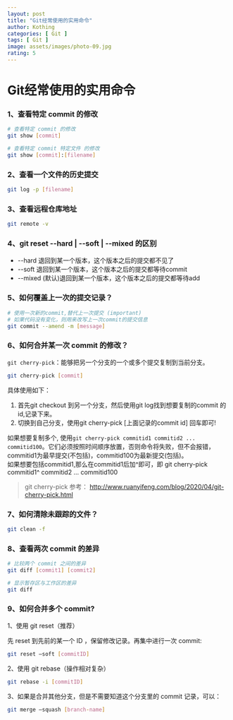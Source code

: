 ```yaml
---
layout: post
title: "Git经常使用的实用命令"
author: Kothing
categories: [ Git ]
tags: [ Git ]
image: assets/images/photo-09.jpg
rating: 5
---
```


# Git经常使用的实用命令

### 1、查看特定 commit 的修改

```bash
# 查看特定 commit 的修改
git show [commit]

# 查看特定 commit 特定文件 的修改
git show [commit]:[filename]
```

### 2、查看一个文件的历史提交

```bash
git log -p [filename]
```

### 3、查看远程仓库地址

```bash
git remote -v
```

### 4、git reset --hard  | --soft | --mixed 的区别

- --hard 退回到某一个版本，这个版本之后的提交都不见了
- --soft  退回到某一个版本，这个版本之后的提交都等待commit
- --mixed (默认)退回到某一个版本，这个版本之后的提交都等待add

### 5、如何覆盖上一次的提交记录？

```bash
# 使用一次新的commit,替代上一次提交 (important)
# 如果代码没有变化，则用来改写上一次commit的提交信息
git commit --amend -m [message]
```

### 6、如何合并某一次 commit 的修改？
`git cherry-pick`：能够把另一个分支的一个或多个提交复制到当前分支。

```bash
git cherry-pick [commit]
```
具体使用如下：  

1. 首先git checkout 到另一个分支，然后使用git log找到想要复制的commit 的id,记录下来。
2. 切换到自己分支，使用git cherry-pick  [上面记录的commit id]  回车即可!

如果想要复制多个, 使用`git cherry-pick commitid1 commitid2 ... commitid100`。它们必须按照时间顺序放置，否则命令将失败，但不会报错，commitid1为最早提交(不包括)，commitid100为最新提交(包括)。  
如果想要包括commitid1,那么在commitid1后加^即可，即 git cherry-pick commitid1^ commitid2 ... commitid100

> git cherry-pick 参考： http://www.ruanyifeng.com/blog/2020/04/git-cherry-pick.html

### 7、如何清除未跟踪的文件？

```bash
git clean -f
```

### 8、查看两次 commit 的差异

```bash
# 比较两个 commit 之间的差异
git diff [commit1] [commit2]

# 显示暂存区与工作区的差异
git diff
```

### 9、如何合并多个 commit?

1、使用 git reset（推荐）

先 reset 到先前的某一个 ID ，保留修改记录。再集中进行一次 commit:

```bash
git reset —soft [commitID]
```

2、使用 git rebase（操作相对复杂）

```bash
git rebase -i [commitID]
```

3、如果是合并其他分支，但是不需要知道这个分支里的 commit 记录，可以：

```bash
git merge —squash [branch-name]
```
